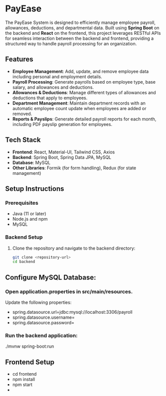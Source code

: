 # PayEase

The PayEase System is designed to efficiently manage employee payroll, allowances, deductions, and departmental data. Built using **Spring Boot** on the backend and **React** on the frontend, this project leverages RESTful APIs for seamless interaction between the backend and frontend, providing a structured way to handle payroll processing for an organization.

## Features

- **Employee Management**: Add, update, and remove employee data including personal and employment details.
- **Payroll Processing**: Generate payrolls based on employee type, base salary, and allowances and deductions.
- **Allowances & Deductions**: Manage different types of allowances and deductions that apply to employees.
- **Department Management**: Maintain department records with an automatic employee count update when employees are added or removed.
- **Reports & Payslips**: Generate detailed payroll reports for each month, including PDF payslip generation for employees.

## Tech Stack

- **Frontend**: React, Material-UI, Tailwind CSS, Axios
- **Backend**: Spring Boot, Spring Data JPA, MySQL
- **Database**: MySQL
- **Other Libraries**: Formik (for form handling), Redux (for state management)

## Setup Instructions

### Prerequisites

- Java (11 or later)
- Node.js and npm
- MySQL

### Backend Setup

1. Clone the repository and navigate to the backend directory:
   ```bash
   git clone <repository-url>
   cd backend

## Configure MySQL Database:

### Open application.properties in src/main/resources.
Update the following properties:
 - spring.datasource.url=jdbc:mysql://localhost:3306/payroll
 - spring.datasource.username=<your-mysql-username>
 - spring.datasource.password=<your-mysql-password>

### Run the backend application:
./mvnw spring-boot:run

## Frontend Setup
 - cd frontend
 - npm install
 - npm start
 - 
